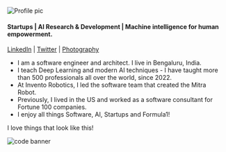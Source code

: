![Profile pic](https://media.licdn.com/dms/image/D5603AQH-4TvIcqQHnA/profile-displayphoto-shrink_200_200/0/1703052457346?e=1723075200&v=beta&t=7WXZVOU5jsIQANzJHCYiIEE8tbu5i7JX_L9My9X0bvU) 
#### Startups | AI Research & Development | Machine intelligence for human empowerment.
[LinkedIn](https://www.linkedin.com/in/arvind-nagaraj-9a17aa82/) | [Twitter](https://twitter.com/nagaraj_arvind) | [Photography](https://500px.com/arvindnagaraj)

- I am a software engineer and architect. I live in Bengaluru, India.
- I teach Deep Learning and modern AI techniques - I have taught more than 500 professionals all over the world, since 2022.
- At Invento Robotics, I led the software team that created the Mitra Robot.
- Previously, I lived in the US and worked as a software consultant for Fortune 100 companies.
- I enjoy all things Software, AI, Startups and Formula1!

I love things that look like this!

![code banner](https://media.licdn.com/dms/image/D5616AQEZxS3FgmXeGg/profile-displaybackgroundimage-shrink_350_1400/0/1714933983666?e=1723075200&v=beta&t=8RIidUwCr74AgGMwP1bKjhzYG-_k4NRmco2_AxTQWWQ)

